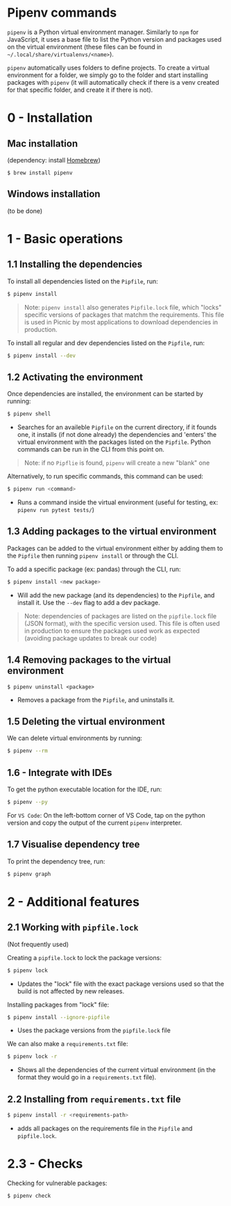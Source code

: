 # Pipenv commands

`pipenv` is a Python virtual environment manager. Similarly to `npm` for JavaScript,
it uses a base file to list the Python version and packages used on the virtual
environment (these files can be found in `~/.local/share/virtualenvs/<name>`).

`pipenv` automatically uses folders to define projects. To create a virtual
environment for a folder, we simply go to the folder and start installing packages
with `pipenv` (it will automatically check if there is a venv created for that specific
folder, and create it if there is not).

# 0 - Installation

## Mac installation
(dependency: install [Homebrew](https://brew.sh/))

```
$ brew install pipenv
```

## Windows installation

(to be done)

# 1 - Basic operations

## 1.1 Installing the dependencies

To install all dependencies listed on the `Pipfile`, run:
```sh
$ pipenv install
```

> Note: `pipenv install` also generates `Pipfile.lock` file, which "locks" specific
> versions of packages that matchm the requirements. This file is used in Picnic by
> most applications to download dependencies in production.

To install all regular and dev dependencies listed on the `Pipfile`, run:
```sh
$ pipenv install --dev
```

## 1.2 Activating the environment

Once dependencies are installed, the environment can be started by running:
```sh
$ pipenv shell
```
- Searches for an availeble `Pipfile` on the current directory, if it founds one, it
  installs (if not done already) the dependencies and 'enters' the virtual environment
  with the packages listed on the `Pipfile`. Python commands can be run in the CLI from
  this point on.

> Note: if no `Pipflie` is found, `pipenv` will create a new "blank" one

Alternatively, to run specific commands, this command can be used:
```sh
$ pipenv run <command>
```
- Runs a command inside the virtual environment (useful for testing, ex:
`pipenv run pytest tests/`)

## 1.3 Adding packages to the virtual environment

Packages can be added to the virtual environment either by adding them to the `Pipfile`
then running `pipenv install` or through the CLI.

To add a specific package (ex: pandas) through the CLI, run:

```sh
$ pipenv install <new package>
```
- Will add the new package (and its dependencies) to the `Pipfile`, and install it. Use
  the `--dev` flag to add a dev package.
 
> Note: dependencies of packages are listed on the `pipfile.lock` file (JSON format),
> with the specific version used. This file is often used in production to ensure the
> packages used work as expected (avoiding package updates to break our code)

## 1.4 Removing packages to the virtual environment

```
$ pipenv uninstall <package>
```
- Removes a package from the `Pipfile`, and uninstalls it.

## 1.5 Deleting the virtual environment

We can delete virtual environments by running:

```sh
$ pipenv --rm
```

## 1.6 - Integrate with IDEs

To get the python executable location for the IDE, run:

```sh
$ pipenv --py
```

For `VS Code`: On the left-bottom corner of VS Code, tap on the python version and copy
the output of the current `pipenv` interpreter.

## 1.7 Visualise dependency tree

To print the dependency tree, run:

```sh
$ pipenv graph
```
  
# 2 - Additional features

## 2.1 Working with `pipfile.lock` 

(Not frequently used)

Creating a `pipfile.lock` to lock the package versions:

```sh
$ pipenv lock
```
- Updates the "lock" file with the exact package versions used so that the build is not affected by new releases.

Installing packages from "lock" file:
```sh
$ pipenv install --ignore-pipfile
```
- Uses the package versions from the `pipfile.lock` file

We can also make a `requirements.txt` file:
```sh
$ pipenv lock -r
```
- Shows all the dependencies of the current virtual environment (in the format they would go in a `requirements.txt` file).


## 2.2 Installing from `requirements.txt` file
```sh
$ pipenv install -r <requirements-path>
```
- adds all packages on the requirements file in the `Pipfile` and `pipfile.lock`.


# 2.3 - Checks

Checking for vulnerable packages:
```sh
$ pipenv check
```
